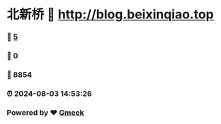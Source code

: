 # 北新桥 :link: http://blog.beixinqiao.top 
### :page_facing_up: [5](http://blog.beixinqiao.top/tag.html) 
### :speech_balloon: 0 
### :hibiscus: 8854 
### :alarm_clock: 2024-08-03 14:53:26 
### Powered by :heart: [Gmeek](https://github.com/Meekdai/Gmeek)
